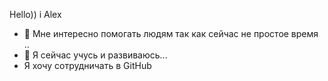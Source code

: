 Hello)) i Alex 
- 👀 Мне интересно помогать людям так как сейчас не простое время ..
- 🌱 Я сейчас учусь и развиваюсь...
-    Я хочу сотрудничать в GitHub 


 

